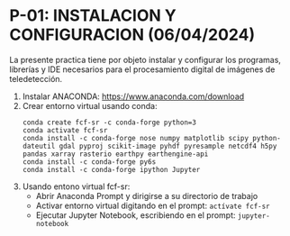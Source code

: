 # P-01: INSTALACION Y CONFIGURACION (06/04/2024)

La presente practica tiene por objeto instalar y configurar los programas, librerías y IDE necesarios para el procesamiento digital de imágenes de teledetección.
1. Instalar ANACONDA: https://www.anaconda.com/download
2. Crear entorno virtual usando conda: 
    ```
    conda create fcf-sr -c conda-forge python=3
    conda activate fcf-sr
    conda install -c conda-forge nose numpy matplotlib scipy python-dateutil gdal pyproj scikit-image pyhdf pyresample netcdf4 h5py pandas xarray rasterio earthpy earthengine-api
    conda install -c conda-forge py6s
    conda install -c conda-forge ipython Jupyter
    ```
3. Usando entono virtual fcf-sr:
    - Abrir Anaconda Prompt y dirigirse a su directorio de trabajo
    - Activar entorno virtual digitando en el prompt: `actívate fcf-sr`
    - Ejecutar Jupyter Notebook, escribiendo en el prompt: `jupyter-notebook`